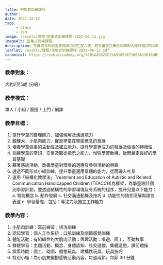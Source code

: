 ```yaml
---
title: 密集式訓練課程
author:
date: 2021-12-22
tags: 
     - class
     - sen
image: /assets/課程/密集式訓練課程-2022-06-13.jpg
imageAlt: 密集式訓練課程
description: 孩童成長的最重要階段由初生至六歲，若兒童能在黃金訓練期內進行適切的訓練，有助全方位提升兒童的能力。家長應與時並進，把握時間。本課程貼近幼稚園課程，銜接主流學校，並按孩子的能力施教，微調學習內容。
leaflet: /assets/課程/密集式訓練課程-2022-06-13.pdf
canonical: https://rookieacademy.org/%E8%AA%B2%E7%A8%8B%E7%B0%A1%E4%BB%8B/%E5%AF%86%E9%9B%86%E5%BC%8F%E8%A8%93%E7%B7%B4%E8%AA%B2%E7%A8%8B/
---
```




### 教學對象：

大約2至5歲 (分級)

### 教學模式：

單人 / 小組 / 面授 / 上門 / 網課

### 教學目標：

1. 提升學童的自理能力、加強理解及溝通能力
2. 鍛鍊大、小肌肉能力、促進學童在智能概念的發展
3. 培養學童做事的主動性及獨立能力、提升學童專注力的發展及做事的持續性
4. 訓練學童的常規、安坐及聽從指示之能力、增強學習動機，從而奠定良好的學習基礎
5. 藉著感統活動，改善學童對環境的適應及參與活動的興趣
6. 透過不同形式小組訓練，提升學童適應羣體的能力，從而融入社羣
7. 運用「結構化教學法」Treatment and Education of Autistic and Related Communication Handicapped Children (TEACCH)為框架，為學童設計個別學習計劃，並透過結構性的學習環境及有系統的程序，提升兒童以下能力： a. 智能概念 b. 動作發展 c. 社交溝通動機及技巧 d. 功能性的語言理解與語言表達 e. 學習基礎，包括：專注力及獨立工作能力

### 教學內容：

1. 小肌肉訓練：寫前練習；排洗訓練
2. 認知學習：個人工作系統；口肌訓練及關節感覺訓練
3. 體能活動：有組織性的大肌肉活動；興趣活動：唱遊、圖工、互動故事
4. 群體學習：主題活動、概念、身體認知、社交遊戲，集體遊戲，課前體操
5. 探索時間：圖工、砌圖、假想玩具、建構性玩具、玩具技巧 
6. 特別小組：為小朋友編排感統活動內容，每週兩節，每節 30 分鐘